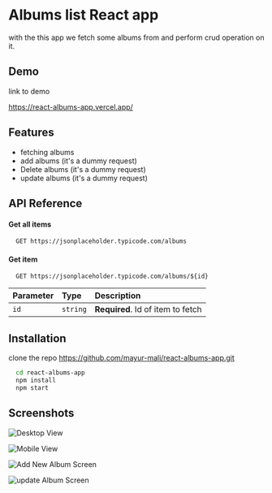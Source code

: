 
# Albums list React app

with the this app we fetch some albums from and perform crud operation on it.



## Demo

link to demo

https://react-albums-app.vercel.app/
## Features

- fetching albums
- add albums (it's a dummy request)
- Delete albums (it's a dummy request)
- update albums (it's a dummy request)


## API Reference

#### Get all items


```http
  GET https://jsonplaceholder.typicode.com/albums
```


#### Get item

```http
  GET https://jsonplaceholder.typicode.com/albums/${id}
```

| Parameter | Type     | Description                       |
| :-------- | :------- | :-------------------------------- |
| `id`      | `string` | **Required**. Id of item to fetch |




## Installation

clone the repo https://github.com/mayur-mali/react-albums-app.git

```bash
  cd react-albums-app
  npm install
  npm start
```
    
## Screenshots

![Desktop View](https://i.ibb.co/RS9kRmt/desktop-view.jpg)

![Mobile View ](https://i.ibb.co/kB3qLNS/mobile-view.jpg)

![Add New Album Screen](https://i.ibb.co/MknjhDy/add-new-album-screen.jpg)

![update Album Screen](https://i.ibb.co/LRMDBZT/update-album-screen.jpg)
